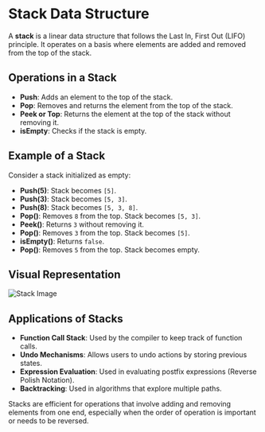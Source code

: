 # Stack Data Structure

A **stack** is a linear data structure that follows the Last In, First Out (LIFO) principle. It operates on a basis where elements are added and removed from the top of the stack.

## Operations in a Stack

- **Push**: Adds an element to the top of the stack.
- **Pop**: Removes and returns the element from the top of the stack.
- **Peek or Top**: Returns the element at the top of the stack without removing it.
- **isEmpty**: Checks if the stack is empty.

## Example of a Stack

Consider a stack initialized as empty:

- **Push(5)**: Stack becomes `[5]`.
- **Push(3)**: Stack becomes `[5, 3]`.
- **Push(8)**: Stack becomes `[5, 3, 8]`.
- **Pop()**: Removes `8` from the top. Stack becomes `[5, 3]`.
- **Peek()**: Returns `3` without removing it.
- **Pop()**: Removes `3` from the top. Stack becomes `[5]`.
- **isEmpty()**: Returns `false`.
- **Pop()**: Removes `5` from the top. Stack becomes empty.

## Visual Representation

![Stack Image](https://media.geeksforgeeks.org/wp-content/cdn-uploads/20221219100314/stack.drawio2.png)

## Applications of Stacks

- **Function Call Stack**: Used by the compiler to keep track of function calls.
- **Undo Mechanisms**: Allows users to undo actions by storing previous states.
- **Expression Evaluation**: Used in evaluating postfix expressions (Reverse Polish Notation).
- **Backtracking**: Used in algorithms that explore multiple paths.

Stacks are efficient for operations that involve adding and removing elements from one end, especially when the order of operation is important or needs to be reversed.
